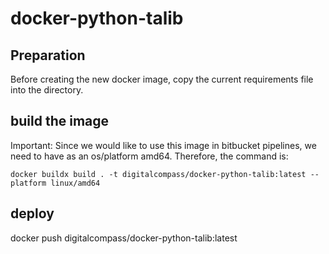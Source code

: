 # docker-python-talib

## Preparation
Before creating the new docker image, copy the current requirements file into the directory.

## build the image

Important: Since we would like to use this image in bitbucket pipelines, we need to have as an os/platform amd64.
Therefore, the command is:
```
docker buildx build . -t digitalcompass/docker-python-talib:latest --platform linux/amd64
```

## deploy
docker push digitalcompass/docker-python-talib:latest
